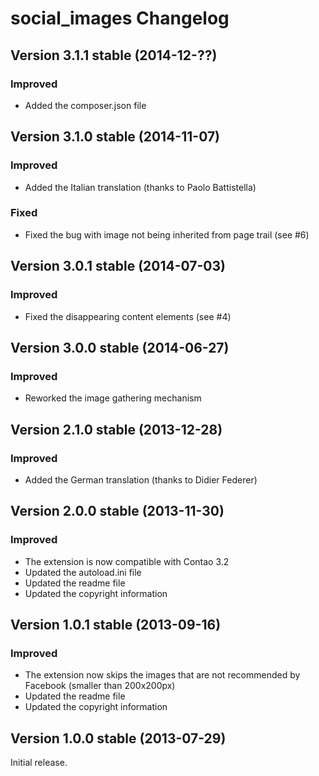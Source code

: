 social_images Changelog
=======================

Version 3.1.1 stable (2014-12-??)
---------------------------------

### Improved
- Added the composer.json file


Version 3.1.0 stable (2014-11-07)
---------------------------------

### Improved
- Added the Italian translation (thanks to Paolo Battistella)

### Fixed
- Fixed the bug with image not being inherited from page trail (see #6)

Version 3.0.1 stable (2014-07-03)
---------------------------------

### Improved
- Fixed the disappearing content elements (see #4)


Version 3.0.0 stable (2014-06-27)
---------------------------------

### Improved
- Reworked the image gathering mechanism


Version 2.1.0 stable (2013-12-28)
---------------------------------

### Improved
- Added the German translation (thanks to Didier Federer)


Version 2.0.0 stable (2013-11-30)
---------------------------------

### Improved
- The extension is now compatible with Contao 3.2
- Updated the autoload.ini file
- Updated the readme file
- Updated the copyright information


Version 1.0.1 stable (2013-09-16)
---------------------------------

### Improved
- The extension now skips the images that are not recommended by Facebook (smaller than 200x200px)
- Updated the readme file
- Updated the copyright information


Version 1.0.0 stable (2013-07-29)
---------------------------------

Initial release.